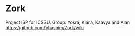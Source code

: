 # Zork
Project ISP for ICS3U.
Group: Yosra, Kiara, Kaavya and Alan
https://github.com/yhashim/Zork/wiki
